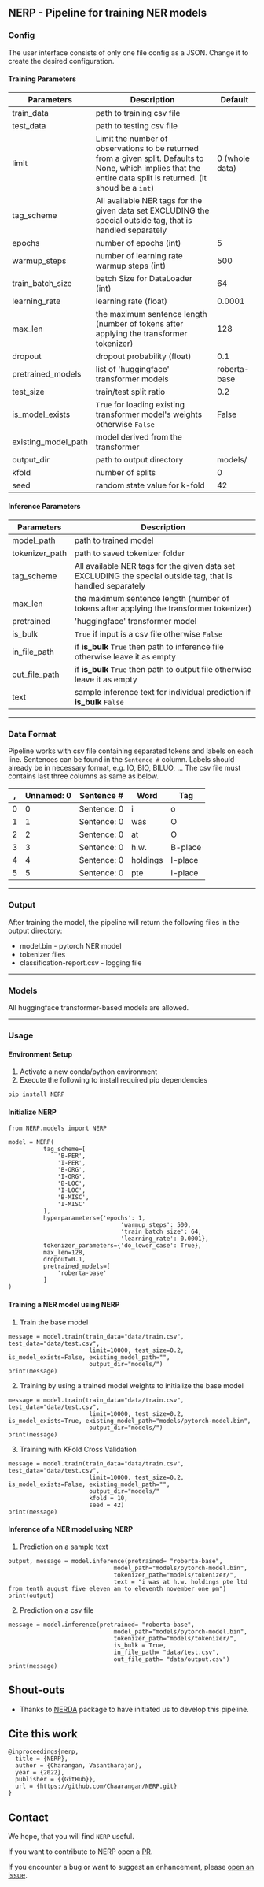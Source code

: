 ## NERP - Pipeline for training NER models

### **Config**

The user interface consists of only one file config as a JSON.
Change it to create the desired configuration.

#### Training Parameters
| Parameters | Description | Default |
| ------------- | ------------- | ------------- |
| train_data | path to training csv file | |
| test_data | path to testing csv file | |
| limit | Limit the number of observations to be returned from a given split. Defaults to None, which implies that the entire data split is returned. (it shoud be a ```int```) | 0 (whole data) |
| tag_scheme | All available NER tags for the given data set EXCLUDING the special outside tag, that is handled separately | |
| epochs | number of epochs (int) | 5 |
| warmup_steps | number of learning rate warmup steps (int) | 500 |
| train_batch_size | batch Size for DataLoader (int) | 64 |
| learning_rate | learning rate (float) | 0.0001 |
| max_len | the maximum sentence length (number of tokens after applying the transformer tokenizer) | 128 |
| dropout | dropout probability (float) | 0.1 |
| pretrained_models | list of 'huggingface' transformer models | roberta-base |
| test_size | train/test split ratio | 0.2 |
| is_model_exists | ```True``` for loading existing transformer model's weights otherwise ```False``` | False |
| existing_model_path | model derived from the transformer | |
| output_dir | path to output directory | models/ |
| kfold | number of splits | 0 |
| seed | random state value for k-fold | 42 |

#### Inference Parameters
| Parameters | Description |
| ------------- | ------------- |
| model_path | path to trained model | |
| tokenizer_path | path to saved tokenizer folder | |
| tag_scheme | All available NER tags for the given data set EXCLUDING the special outside tag, that is handled separately | |
| max_len | the maximum sentence length (number of tokens after applying the transformer tokenizer) | 128 |
| pretrained | 'huggingface' transformer model | roberta-base |
| is_bulk | ```True``` if input is a csv file otherwise ```False``` | False |
| in_file_path | if **is_bulk** ```True``` then path to inference file otherwise leave it as empty | |
| out_file_path | if **is_bulk** ```True``` then  path to output file otherwise leave it as empty | |
| text | sample inference text for individual prediction if **is_bulk** ```False``` | |

---

### **Data Format**

Pipeline works with csv file containing separated tokens and labels on each line. Sentences can be found in the `Sentence #` column. Labels should already be in necessary format, e.g. IO, BIO, BILUO, ... The csv file must contains last three columns as same as below.

, | Unnamed: 0 | Sentence # | Word | Tag 
--- | --- | --- | --- | ---
0 | 0 | Sentence: 0 | i | o
1 | 1 | Sentence: 0 | was | O
2 | 2 | Sentence: 0 | at | O
3 | 3 | Sentence: 0 | h.w. | B-place
4 | 4 | Sentence: 0 | holdings | I-place
5 | 5 | Sentence: 0 | pte | I-place

---

### **Output**

After training the model, the pipeline will return the following files in the output directory:

* model.bin - pytorch NER model
* tokenizer files
* classification-report.csv - logging file

---

### **Models**

All huggingface transformer-based models are allowed.

---

### Usage
#### Environment Setup
1. Activate a new conda/python environment
2. Execute the following to install required pip dependencies
```
pip install NERP
```

#### Initialize NERP
```
from NERP.models import NERP

model = NERP(
          tag_scheme=[
              'B-PER',
              'I-PER',
              'B-ORG',
              'I-ORG',
              'B-LOC',
              'I-LOC',
              'B-MISC',
              'I-MISC'
          ],
          hyperparameters={'epochs': 1,
                                'warmup_steps': 500,
                                'train_batch_size': 64,
                                'learning_rate': 0.0001},
          tokenizer_parameters={'do_lower_case': True},
          max_len=128,
          dropout=0.1,
          pretrained_models=[
              'roberta-base'
          ]
)
```

#### Training a NER model using NERP

1. Train the base model
```
message = model.train(train_data="data/train.csv", test_data="data/test.csv",
                       limit=10000, test_size=0.2, is_model_exists=False, existing_model_path="", 
                       output_dir="models/")
print(message)
```

2. Training by using a trained model weights to initialize the base model 
```
message = model.train(train_data="data/train.csv", test_data="data/test.csv",
                       limit=10000, test_size=0.2, is_model_exists=True, existing_model_path="models/pytorch-model.bin", 
                       output_dir="models/")
print(message)
```

3. Training with KFold Cross Validation
```
message = model.train(train_data="data/train.csv", test_data="data/test.csv",
                       limit=10000, test_size=0.2, is_model_exists=False, existing_model_path="", 
                       output_dir="models/"
                       kfold = 10,
                       seed = 42)
print(message)
```



#### Inference of a NER model using NERP 

1. Prediction on a sample text
```
output, message = model.inference(pretrained= "roberta-base", 
                              model_path="models/pytorch-model.bin",
                              tokenizer_path="models/tokenizer/",
                              text = "i was at h.w. holdings pte ltd from tenth august five eleven am to eleventh november one pm")
print(output)
```

2. Prediction on a csv file
```
message = model.inference(pretrained= "roberta-base", 
                              model_path="models/pytorch-model.bin",
                              tokenizer_path="models/tokenizer/",
                              is_bulk = True,
                              in_file_path= "data/test.csv",
                              out_file_path= "data/output.csv")
print(message)
```

## Shout-outs
- Thanks to [NERDA](https://github.com/ebanalyse/NERDA) package to have initiated us to develop this pipeline.

## Cite this work

```
@inproceedings{nerp,
  title = {NERP},
  author = {Charangan, Vasantharajan},
  year = {2022},
  publisher = {{GitHub}},
  url = {https://github.com/Chaarangan/NERP.git}
}
```

## Contact
We hope, that you will find `NERP` useful.

If you want to contribute to NERP open a
[PR](https://github.com/chaarangan/NERP/pulls).

If you encounter a bug or want to suggest an enhancement, please 
[open an issue](https://github.com/chaarangan/NERP/issues).